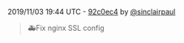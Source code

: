 2019/11/03 19:44 UTC - [92c0ec4](https://github.com/hassio-addons/addon-ledfx/commit/92c0ec41b89170e6279d7b98a571f865499699dd) by [@sinclairpaul](https://github.com/sinclairpaul)
> 🚑Fix nginx SSL config 

